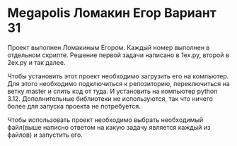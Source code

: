 # Megapolis Ломакин Егор Вариант 31
Проект выполнен Ломакиным Егором. Каждый номер выполнен в отдельном скрипте. Решение первой задачи написано в 1ex.py, второй в 2ex.py и так далее.

Чтобы установить этот проект необходимо загрузить его на компьютер. Для этого необходимо подключиться к репозиторию, переключиться на ветку master и слить код от туда. И установить на компьютер python 3.12. Дополнительные библиотеки не используются, так что ничего более для запуска проекта не потребуется.

Чтобы использовать проект необходимо выбрать необходимый файл(выше написно ответом на какую задачу является каждый из файлов) и запустить его.
